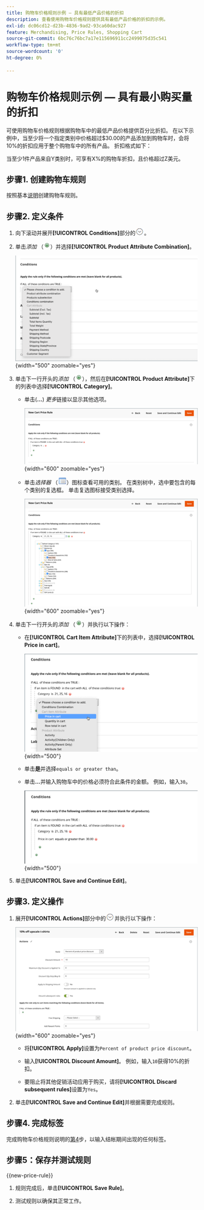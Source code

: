 ```yaml
---
title: 购物车价格规则示例 — 具有最低产品价格的折扣
description: 查看使用购物车价格规则提供具有最低产品价格的折扣的示例。
exl-id: dc06cd12-d23b-4836-9ad2-93ca60dac927
feature: Merchandising, Price Rules, Shopping Cart
source-git-commit: 6bc76c76bc7a17e115696911cc2499075d35c541
workflow-type: tm+mt
source-wordcount: '0'
ht-degree: 0%

---
```


# 购物车价格规则示例 — 具有最小购买量的折扣

可使用购物车价格规则根据购物车中的最低产品价格提供百分比折扣。 在以下示例中，当至少将一个指定类别中价格超过$30.00的产品添加到购物车时，会将10%的折扣应用于整个购物车中的所有产品。 折扣格式如下：

当至少1件产品来自Y类别时，可享有X%的购物车折扣，且价格超过Z美元。

## 步骤1. 创建购物车规则

按照基本[说明](price-rules-cart.md)创建购物车规则。

## 步骤2. 定义条件

1. 向下滚动并展开&#x200B;**[!UICONTROL Conditions]**&#x200B;部分的![扩展选择器](../assets/icon-display-expand.png)。

1. 单击&#x200B;_添加_ （![添加图标](../assets/icon-add-green-circle.png)）并选择&#x200B;**[!UICONTROL Product Attribute Combination]**。

   ![购物车价格规则条件 — 产品属性组合](./assets/condition1.png){width="500" zoomable="yes"}

1. 单击下一行开头的&#x200B;_添加_ （![添加图标](../assets/icon-add-green-circle.png)），然后在&#x200B;**[!UICONTROL Product Attribute]**&#x200B;下的列表中选择&#x200B;**[!UICONTROL Category]**。

   - 单击(**...**) _更多_&#x200B;链接以显示其他选项。

     ![购物车价格规则条件 — 类别选项](./assets/condition3.png){width="600" zoomable="yes"}

   - 单击&#x200B;_选择器_ （![列表图标](../assets/icon-list-chooser.png)）图标查看可用的类别。 在类别树中，选中要包含的每个类别的复选框。 单击复选图标接受类别选择。

     ![购物车价格规则条件 — 类别](./assets/condition4.png){width="600" zoomable="yes"}

1. 单击下一行开头的&#x200B;_添加_ （![添加图标](../assets/icon-add-green-circle.png)）并执行以下操作：

   - 在&#x200B;**[!UICONTROL Cart Item Attribute]**&#x200B;下的列表中，选择&#x200B;**[!UICONTROL Price in cart]**。

     ![购物车价格规则条件 — 购物车项目属性](./assets/condition5.png){width="500"}

   - 单击&#x200B;**是**&#x200B;并选择`equals or greater than`。

   - 单击&#x200B;**...**&#x200B;并输入购物车中的价格必须符合此条件的金额。 例如，输入`30`。

     ![购物车价格规则条件 — 购物车中的价格](./assets/condition6.png){width="500"}

1. 单击&#x200B;**[!UICONTROL Save and Continue Edit]**。

## 步骤3. 定义操作

1. 展开&#x200B;**[!UICONTROL Actions]**&#x200B;部分中的![扩展选择器](../assets/icon-display-expand.png)并执行以下操作：

   ![购物车价格规则操作](./assets/minimum-discount-actions.png){width="600" zoomable="yes"}

   - 将&#x200B;**[!UICONTROL Apply]**&#x200B;设置为`Percent of product price discount`。

   - 输入&#x200B;**[!UICONTROL Discount Amount]**。 例如，输入`10`获得10%的折扣。

   - 要阻止将其他促销活动应用于购买，请将&#x200B;**[!UICONTROL Discard subsequent rules]**&#x200B;设置为`Yes`。

1. 单击&#x200B;**[!UICONTROL Save and Continue Edit]**&#x200B;并根据需要完成规则。

## 步骤4. 完成标签

完成购物车价格规则说明的[第4](price-rules-cart.md)步，以输入结帐期间出现的任何标签。

## 步骤5：保存并测试规则

{{new-price-rule}}

1. 规则完成后，单击&#x200B;**[!UICONTROL Save Rule]**。

1. 测试规则以确保其正常工作。
